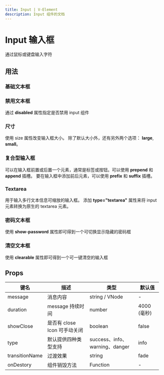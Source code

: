 ```yaml
---
title: Input | V-Element
description: Input 组件的文档
---
```


# Input 输入框
通过鼠标或键盘输入字符

## 用法

### 基础文本框

<preview path="../demo/Input/Basic.vue" title="基础文本框" description="Input 基础文本框"></preview>

### 禁用文本框

通过 **disabled** 属性指定是否禁用 input 组件


<preview path="../demo/Input/Disable.vue" title="禁用文本框" description="Input 禁用文本框"></preview>

### 尺寸
使用 size 属性改变输入框大小。 除了默认大小外，还有另外两个选项： **large**, **small**。

<preview path="../demo/Input/Size.vue" title="不同尺寸文本框" description="不同尺寸文本框"></preview>


### 复合型输入框

可以在输入框前置或后置一个元素，通常是标签或按钮。可以使用 **prepend** 和 **append** 插槽。
要在输入框中添加前后元素，可以使用 **prefix** 和 **suffix** 插槽。

<preview path="../demo/Input/Combo.vue" title="复合型输入框" description="Input 复合型输入框"></preview>

### Textarea

用于输入多行文本信息可缩放的输入框。 添加 **type="textarea"** 属性来将 input 元素转换为原生的 textarea 元素。

<preview path="../demo/Input/Textarea.vue" title="Textarea" description="Textarea"></preview>

### 密码文本框

使用 **show-password** 属性即可得到一个可切换显示隐藏的密码框

<preview path="../demo/Input/Password.vue" title="密码文本框" description="Input 密码文本框"></preview>

### 清空文本框

使用 **clearable** 属性即可得到一个可一键清空的输入框

<preview path="../demo/Input/Clear.vue" title="清空文本框" description="Input 清空文本框"></preview>

## Props

| 键名           | 描述                         | 类型                           | 默认值      |
| -------------- | ---------------------------- | ------------------------------ | ----------- |
| message        | 消息内容                     | string / VNode                 | -           |
| duration       | message 持续时间             | number                         | 4000 (毫秒) |
| showClose      | 是否有 close Icon 可手动关闭 | boolean                        | false       |
| type           | 默认提供四种类型支持         | success、info、warning、danger | info        |
| transitionName | 过渡效果                     | string                         | fade        |
| onDestory      | 组件销毁方法                 | Function                       | -           |
